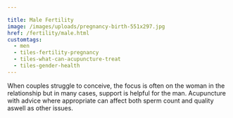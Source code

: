 ```yaml
---

title: Male Fertility
image: /images/uploads/pregnancy-birth-551x297.jpg
href: /fertility/male.html
customtags:
  - men
  - tiles-fertility-pregnancy
  - tiles-what-can-acupuncture-treat
  - tiles-gender-health
---
```

When couples struggle to conceive, the focus is often on the woman in the relationship but in many cases, support is helpful for the man. Acupuncture with advice where appropriate can affect both sperm count and quality aswell as other issues.